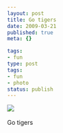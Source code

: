 ```yaml
---
layout: post
title: Go tigers
date: 2009-03-21
published: true
meta: {}

tags:
- fun
type: post
tags:
- fun
- photo
status: publish
---
```

![](http://media.eick.us/2011/05/4Lbi8pbnElc40704ncbwPeAAo1_500.jpg)<br /><br />Go tigers

